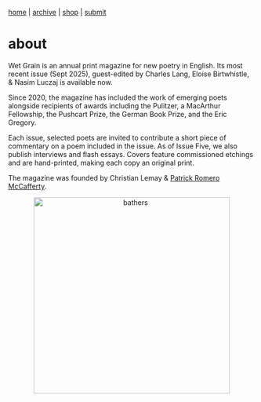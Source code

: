 [home](index.md) | [archive](archive.md) | [shop](shop.md)  |  [submit](submit.md)

# about 

Wet Grain is an annual print magazine for new poetry in English. Its most recent issue (Sept 2025), guest-edited by Charles Lang, Eloise Birtwhistle, & Nasim Luczaj is available now.

Since 2020, the magazine has included the work of emerging poets alongside recipients of awards including the Pulitzer, a MacArthur Fellowship, the Pushcart Prize, the German Book Prize, and the Eric Gregory. 

Each issue, selected poets are invited to contribute a short piece of commentary on a poem included in the issue. As of Issue Five, we also publish interviews and flash essays. Covers feature commissioned etchings and are hand-printed, making each copy an original print. 

The magazine was founded by Christian Lemay & [Patrick Romero McCafferty](https://patrickromeromccafferty.com/).

<p align="center">
  <img src="about.jpeg.jpeg" alt="bathers" width="400">
</p>




​

